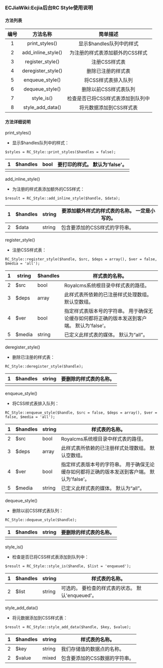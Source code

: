 ### ECJiaWiki:Ecjia后台RC Style使用说明

#### 方法列表

| 编号 |      方法名称      |             简单描述              |
| :--: | :----------------: | :-------------------------------: |
|  1   |   print_styles()   |     显示$handles队列中的样式      |
|  2   | add_inline_style() |  为注册的样式表添加额外的CSS样式  |
|  3   |  register_style()  |           注册CSS样式表           |
|  4   | deregister_style() |        删除已注册的样式表         |
|  5   |  enqueue_style()   |        将CSS样式表排入队列        |
|  6   |  dequeue_style()   |       删除以前CSS样式表队列       |
|  7   |     style_is()     | 检查是否已将CSS样式表添加到队列中 |
|  8   |  style_add_data()  |      将元数据添加到CSS样式表      |

#### 方法详细说明

print_styles()

- 显示$handles队列中的样式：

```
$styles = RC_Style::print_styles($handles = false);
```

| 1    | $handles | bool | 要打印的样式。 默认为'false'。 |
| ---- | -------- | ---- | ------------------------------ |
|      |          |      |                                |

add_inline_style()

- 为注册的样式表添加额外的CSS样式：

```
$result = RC_Style::add_inline_style($handle, $data);
```

| 1    | $handles | string | 要添加额外样式的样式表的名称。 一定是小写的。 |
| ---- | -------- | ------ | --------------------------------------------- |
| 2    | $data    | string | 包含要添加的CSS样式的字符串。                 |

register_style()

- 注册CSS样式表：

```
RC_Style::register_style($handle, $src, $deps = array(), $ver = false, $media = 'all');
```

| 1    | string | $handles | 样式表的名称。                                               |
| ---- | ------ | -------- | ------------------------------------------------------------ |
| 2    | $src   | bool     | Royalcms系统根目录中样式表的路径。                           |
| 3    | $deps  | array    | 此样式表所依赖的已注册样式处理数组。 默认空数组。            |
| 4    | $ver   | bool     | 指定样式表版本号的字符串。 用于确保无论缓存如何都将正确的版本发送到客户端。 默认为'false'。 |
| 5    | $media | string   | 已定义此样式表的媒体。 默认为“all”。                         |

deregister_style()

- 删除已注册的样式表：

```
RC_Style::deregister_style($handle);
```

| 1    | $handles | string | 要删除的样式表的名称。 |
| ---- | -------- | ------ | ---------------------- |
|      |          |        |                        |

enqueue_style()

- 将CSS样式表排入队列：

```
RC_Style::enqueue_style($handle, $src = false, $deps = array(), $ver = false, $media = 'all');
```

| 1    | $handles | string | 样式表的名称。                                               |
| ---- | -------- | ------ | ------------------------------------------------------------ |
| 2    | $src     | bool   | Royalcms系统根目录中样式表的路径。                           |
| 3    | $deps    | array  | 此样式表所依赖的已注册样式处理数组。 默认空数组。            |
| 4    | $ver     | bool   | 指定样式表版本号的字符串。 用于确保无论缓存如何都将正确的版本发送到客户端。 默认为'false'。 |
| 5    | $media   | string | 已定义此样式表的媒体。 默认为“all”。                         |

dequeue_style()

- 删除以前CSS样式表队列：

```
RC_Style::dequeue_style($handle);
```

| 1    | $handles | string | 要删除的样式表的名称。 |
| ---- | -------- | ------ | ---------------------- |
|      |          |        |                        |

style_is()

- 检查是否已将CSS样式表添加到队列中：

```
$result = RC_Style::style_is($handle, $list = 'enqueued');
```

| 1    | $handles | string | 样式表的名称。                                   |
| ---- | -------- | ------ | ------------------------------------------------ |
| 2    | $list    | string | 可选的。 要检查的样式表的状态。 默认'enqueued'。 |

style_add_data()

- 将元数据添加到CSS样式表：

```
$result = RC_Style::style_add_data($handle, $key, $value);
```

| 1    | $handles | string | 样式表的名称。                |
| ---- | -------- | ------ | ----------------------------- |
| 2    | $key     | string | 我们存储值的数据点的名称。    |
| 2    | $value   | mixed  | 包含要添加的CSS数据的字符串。 |